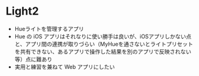 # Light2

* Hueライトを管理するアプリ
* Hue の iOS アプリはそれなりに使い勝手は良いが、iOSアプリしかない点と、アプリ間の連携が取りづらい（MyHueを通さないとライトプリセットを共有できない、あるアプリで操作した結果を別のアプリで反映されない等）点に難あり
* 実用と練習を兼ねて Web アプリにしたい

